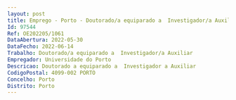 ```yaml
--- 
layout: post
title: Emprego - Porto - Doutorado/a equiparado a  Investigador/a Auxiliar
Id: 97544
Ref: OE202205/1061
DataAbertura: 2022-05-30
DataFecho: 2022-06-14
Trabalho: Doutorado/a equiparado a  Investigador/a Auxiliar
Empregador: Universidade do Porto
Descricao: Doutorado a equiparado a  Investigador a Auxiliar
CodigoPostal: 4099-002 PORTO
Concelho: Porto
Distrito: Porto
--- 
```

